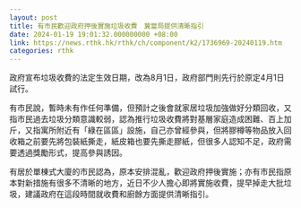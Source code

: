 ```yaml
---
layout: post
title: 有市民歡迎政府押後實施垃圾收費　冀當局提供清晰指引
date: 2024-01-19 19:01:32.000000000 +08:00
link: https://news.rthk.hk/rthk/ch/component/k2/1736969-20240119.htm
categories: rthk
---
```


政府宣布垃圾收費的法定生效日期，改為8月1日，政府部門則先行於原定4月1日試行。

有市民說，暫時未有作任何準備，但預計之後會就家居垃圾加強做好分類回收，又指市民過去垃圾分類意識較弱，認為推行垃圾收費將對基層家庭造成困難、百上加斤，又指寓所附近有「綠在區區」設施，自己亦曾經參與，但將膠樽等物品放入回收箱之前要先將包裝紙撕走，紙皮箱也要先撕走膠紙，但很多人認知不足，政府需要透過獎勵形式，提高參與誘因。

有居於單棟式大廈的市民認為，原本安排混亂，歡迎政府押後實施；亦有市民指原本對新措施有很多不清晰的地方，近日不少人擔心即將實施收費，提早掉走大批垃圾，建議政府在這段時間就收費和廚餘方面提供清晰指引。
